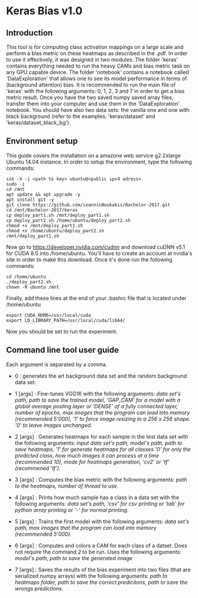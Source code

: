 # Keras Bias v1.0
## Introduction
This tool is for computing class activation mappings on a large scale and perform a bias metric on these heatmaps
as described in the .pdf. In order to use it effectively, it was designed in two modules: The folder 'keras' contains
everything needed to run the heavy CAMs and bias metric task on any GPU capable device. 
The folder 'notebook' contains a notebook called 'DataExploration' that allows one to see its model performance in terms
of (background attention) bias. It is recommended to run the main file of 'keras' with the following arguments: 0, 1, 2,
3 and 7 in order to get a bias metric result. Once you have the two saved numpy saved array files, transfer them
into your computer and use them in the 'DataExploration' notebook. You should have also two data sets: the vanilla one and one with black
background (refer to the examples: 'keras/dataset' and 'keras/dataset_black_bg').

## Environment setup
This guide covers the installation on a amazone web service g2.2xlarge Ubuntu 14.04 instance. 
In order to setup the environment, type the following commands:
```
ssh -X -i <path to key> ubuntu@<public ipv4 adress>
sudo -i
cd /mnt
apt update && apt upgrade -y
apt install git -y
git clone https://github.com/ioannisNoukakis/Bachelor-2017.git
cd /mnt/Bachelor-2017/keras
cp deploy_part1.sh /mnt/deploy_part1.sh
cp deploy_part2.sh /home/ubuntu/deploy_part2.sh
chmod +x /mnt/deploy_part1.sh
chmod +x /home/ubuntu/deploy_part2.sh
/mnt/deploy_part1.sh
```
Now go to https://developer.nvidia.com/cudnn and download cuDNN v5.1 for CUDA 8.0 into /home/ubuntu. You'll have to 
create an account at nvidia's site in order to make this download. Once it's done run the following commands: 
```
cd /home/ubuntu
./deploy_part2.sh
chown -R ubuntu /mnt
```
Finally, add these lines at the end of your .bashrc file that is located under /home/ubuntu
```
export CUDA_HOME=/usr/local/cuda
export LD_LIBRARY_PATH=/usr/local/cuda/lib64/
```
Now you should be set to run the experiment. 

## Command line tool user guide
Each argument is separated by a comma.
+ 0 : generates the art background data set and the random background data set.

+ 1 [args] : Fine-tunes VGG16 with the following arguments: *data set's path, path to save the trained model, 
'GAP_CAM' for a model with a global average pooling layer or 'DENSE' of a fully connected layer, 
number of epochs, max images that the program can load into memory (recommended 5'000), 
'1' to force image resizing to a 256 x 256 shape. '0' to leave images unchanged.*
+ 2 [args] : Generates heatmaps for each sample in the test data set with the following arguments: 
*input data set's path, model's path, path to save heatmaps, '1' for generate heatmaps for all classes '0' 
for only the predicted class, how much images it can process at a time (recommended 10),
 mode for heatmaps generation, 'cv2' or 'tf' (recommened 'tf').*

+ 3 [args] : Computes the bias metric with the following arguments:
*path to the heatmaps, number of thread to use.*

+ 4 [args] : Prints how much sample has a class in a data set with the following arguments: 
*data set's path, 'csv' for csv printing or 'tab' for python array printing or '-' for normal printing.* 

+ 5 [args] : Trains the first model with the following arguments:
*data set's path, max images that the program can load into memory (recommended 5'000).*

+ 6 [args] : Computes and colors a CAM for each class of a datset. Does not require the command 
*2* to be run. Uses the following arguments:
*model's path, path to save the generated image*

+ 7 [args] : Saves the results of the bias experiment into two files (that are serialized numpy arrays) 
with the following arguments:
*path to heatmaps folder, path to save the correct predicitons, path to save the wrongs predictions.*

